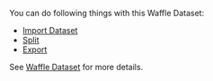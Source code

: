 You can do following things with this Waffle Dataset:

- [Import Dataset](import)
- [Split](split)
- [Export](export)


See [Waffle Dataset](../../waffle_hub/dataset/dataset.md) for more details.